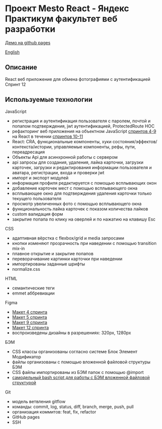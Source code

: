 # Проект Mesto React - Яндекс Практикум факультет веб разработки

[Демо на github pages](https://bliss-code.github.io/react-mesto-auth)

[English](./README.md)

## Описание

React веб приложение для обмена фотографиями c аутентификацией\
Спринт 12

## Используемые технологии

JavaScript
- регистрация и аутентификация пользователя с паролем, почтой и попапом подтверждения, jwt аутентификацией, ProtectedRoute HOC
- рефакторинг веб приложения на объектном JavaScript [спринтов 4-9](https://github.com/bliss-code/mesto/) на React в течении [спринтов 10-11](https://github.com/bliss-code/mesto-react)
- React: CRA, функциональные компоненты, хуки состояния/эффектов/контекста/истории, управляемые компоненты, рефы, пути, переадресация
- Объекты Api для асинхронной работы с сервером
- api запросы для создания, удаления, лайка карточки, загрузки карточек, загрузки и редактирования информации пользователя и аватара, регистрации, входа и проверки jwt
- импорт и экспорт модулей
- информация профиля редактируется с помощью всплывающих окон
- добавление карточек мест c помощью всплывающего окна
- всплывающее окно для подтверждения удаления карточки только текущего пользователя
- просмотр увеличенных фото с помощью всплывающего окна
- функциональность лайка карточек c показом количества лайков
- custom валидация форм
- закрытие попапа по клику на оверлей и по нажатию на клавишу Esc

CSS
- адаптивная вёрстка с flexbox/grid и media запросами
- кнопки изменяют прозрачность при наведении с помощью transition mix-in
- плавное открытие и закрытие попапов
- переворачивание картинки карточки при наведении
- импортированы заданные шрифты
- normalize.css

HTML
- семантические теги
- emmet аббревиации

Figma
- [Макет 4 спринта](https://www.figma.com/file/2cn9N9jSkmxD84oJik7xL7/JavaScript.-Sprint-4?node-id=0%3A1)
- [Макет 5 спринта](https://www.figma.com/file/bjyvbKKJN2naO0ucURl2Z0/JavaScript.-Sprint-5?node-id=0%3A1)
- [Макет 9 спринта](https://www.figma.com/file/hhhIavVTeuilfPPZ6sbifl/JavaScript.-Sprint-9?node-id=0%3A1)
- [Макет 12 спринта](https://www.figma.com/file/5H3gsn5lIGPwzBPby9jAOo/Sprint-14-RU?node-id=0%3A1)
- воспроизведены дизайны в разрешениях: 320px, 1280px

БЭМ
- CSS классы организованы согласно системе Блок Элемент Модификатор
- файлы организованы с помощью вложенной файловой структуры БЭМ
- CSS файлы импортированы из БЭМ папок с помощью @import
- [самодельный bash script для работы с БЭМ вложенной файловой структурой](https://github.com/bliss-code/instruments)

Git
- модель ветвления gitflow
- команды: commit, log, status, diff, branch, merge, push, pull
- организация коммитов: feat, fix, refactor
- GitHub pages
- SSH
